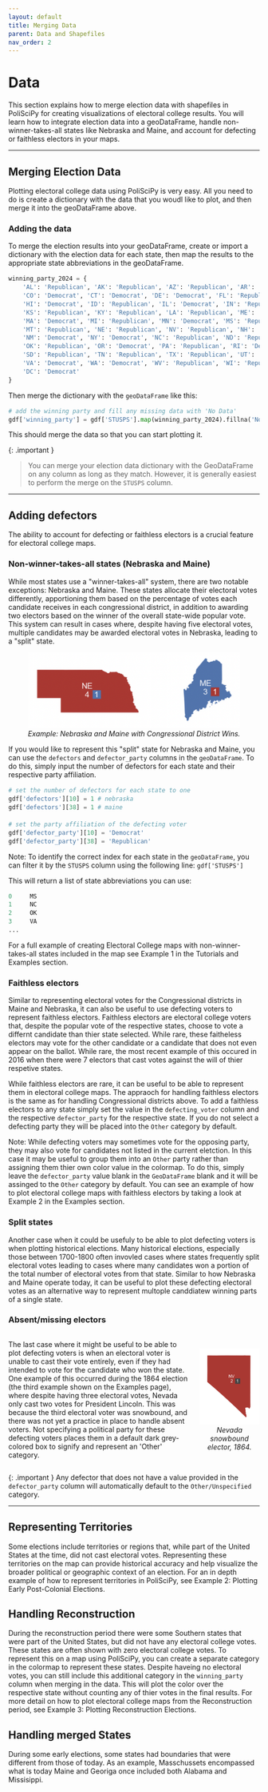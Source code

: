 ```yaml
---
layout: default
title: Merging Data
parent: Data and Shapefiles
nav_order: 2
---
```


# Data

This section explains how to merge election data with shapefiles in PoliSciPy for creating visualizations of electoral college results. You will learn how to integrate election data into a geoDataFrame, handle non-winner-takes-all states like Nebraska and Maine, and account for defecting or faithless electors in your maps.

---

## Merging Election Data

Plotting electoral college data using PoliSciPy is very easy. All you need to do is create a dictionary with the data that you woudl like to plot, and then merge it into the geoDataFrame above.

### Adding the data

To merge the election results into your geoDataFrame, create or import a dictionary with the election data for each state, then map the results to the appropriate state abbreviations in the geoDataFrame.

```python
winning_party_2024 = {
    'AL': 'Republican', 'AK': 'Republican', 'AZ': 'Republican', 'AR': 'Republican', 'CA': 'Democrat',
    'CO': 'Democrat', 'CT': 'Democrat', 'DE': 'Democrat', 'FL': 'Republican', 'GA': 'Republican',
    'HI': 'Democrat', 'ID': 'Republican', 'IL': 'Democrat', 'IN': 'Republican', 'IA': 'Republican',
    'KS': 'Republican', 'KY': 'Republican', 'LA': 'Republican', 'ME': 'Democrat', 'MD': 'Democrat',
    'MA': 'Democrat', 'MI': 'Republican', 'MN': 'Democrat', 'MS': 'Republican', 'MO': 'Republican',
    'MT': 'Republican', 'NE': 'Republican', 'NV': 'Republican', 'NH': 'Democrat', 'NJ': 'Democrat',
    'NM': 'Democrat', 'NY': 'Democrat', 'NC': 'Republican', 'ND': 'Republican', 'OH': 'Republican',
    'OK': 'Republican', 'OR': 'Democrat', 'PA': 'Republican', 'RI': 'Democrat', 'SC': 'Republican',
    'SD': 'Republican', 'TN': 'Republican', 'TX': 'Republican', 'UT': 'Republican', 'VT': 'Democrat',
    'VA': 'Democrat', 'WA': 'Democrat', 'WV': 'Republican', 'WI': 'Republican', 'WY': 'Republican',
    'DC': 'Democrat'
}
```

Then merge the dictionary with the `geoDataFrame` like this:

```python
# add the winning party and fill any missing data with 'No Data'
gdf['winning_party'] = gdf['STUSPS'].map(winning_party_2024).fillna('No Data')
```

This should merge the data so that you can start plotting it.

{: .important }
> You can merge your election data dictionary with the GeoDataFrame on any column as long as they match. However, it is generally easiest to perform the merge on the `STUSPS` column.

---

## Adding defectors

The ability to account for defecting or faithless electors is a crucial feature for electoral college maps. 

### Non-winner-takes-all states (Nebraska and Maine)

While most states use a "winner-takes-all" system, there are two notable exceptions: Nebraska and Maine. These states allocate their electoral votes differently, apportioning them based on the percentage of votes each candidate receives in each congressional district, in addition to awarding two electors based on the winner of the overall state-wide popular vote. This system can result in cases where, despite having five electoral votes, multiple candidates may be awarded electoral votes in Nebraska, leading to a "split" state.

<div align="center">
    <img src="assets/defecting-voters-4.png" alt="Electoral College Map" width="425">
    <div style="text-align: center;"><em>Example: Nebraska and Maine with Congressional District Wins.</em></div>
</div>

If you would like to represent this "split" state for Nebraska and Maine, you can use the `defectors` and `defector_party` columns in the `geoDataFrame`. To do this, simply input the number of defectors for each state and their respective party affiliation.

```python
# set the number of defectors for each state to one
gdf['defectors'][10] = 1 # nebraska
gdf['defectors'][38] = 1 # maine

# set the party affiliation of the defecting voter
gdf['defector_party'][10] = 'Democrat'
gdf['defector_party'][38] = 'Republican'
```

Note: To identify the correct index for each state in the `geoDataFrame`, you can filter it by the `STUSPS` column using the following line: `gdf['STUSPS']`

This will return a list of state abbreviations you can use:

```python
0     MS
1     NC
2     OK
3     VA
...
```

For a full example of creating Electoral College maps with non-winner-takes-all states included in the map see Example 1 in the Tutorials and Examples section.

### Faithless electors

Similar to representing electoral votes for the Congressional districts in Maine and Nebraska, it can also be useful to use defecting voters to represent faithless electors. Faithless electors are electoral college voters that, despite the popular vote of the respective states, choose to vote a differnt candidate than thier state selected. While rare, these faitheless electors may vote for the other candidate or a candidate that does not even appear on the ballot. While rare, the most recent example of this occured in 2016 when there were 7 electors that cast votes against the will of thier respetive states.

While faithless electors are rare, it can be useful to be able to represent them in electoral college maps. The appraoch for handling faithless electors is the same as for handling Congressional districts above. To add a faithless electors to any state simply set the value in the `defecting_voter` column and the respective `defector_party` for the respective state. If you do not select a defecting party they will be placed into the `Other` category by default.

Note: While defecting voters may sometimes vote for the opposing party, they may also vote for candidates not listed in the current eletction. In this case it may be useful to group them into an `Other` party rather than assigning them thier own color value in the colormap. To do this, simply leave the `defector_party` value blank in the `GeoDataFrame` blank and it will be assinged to the `Other` category by default. You can see an example of how to plot electoral college maps with faithless electors by taking a look at Example 2 in the Examples section.

### Split states

Another case when it could be usefuly to be able to plot defecting voters is when plotting historical elections. Many historical elections, especially those between 1700-1800 often invovled cases where states frequently split electoral votes leading to cases where many candidates won a portion of the total number of electoral votes from that state. Similar to how Nebraska and Maine operate today, it can be useful to plot these defecting electoral votes as an alternative way to represent multople canddiatew winning parts of a single state.

### Absent/missing electors

<div style="display: flex; align-items: center; gap: 20px;">
  <div style="flex: 3;">
    <p>The last case where it might be useful to be able to plot defecting voters is when an electoral voter is unable to cast their vote entirely, even if they had intended to vote for the candidate who won the state. One example of this occurred during the 1864 election (the third example shown on the Examples page), where despite having three electoral votes, Nevada only cast two votes for President Lincoln. This was because the third electoral voter was snowbound, and there was not yet a practice in place to handle absent voters. Not specifying a political party for these defecting voters places them in a default dark grey-colored box to signify and represent an 'Other' category.</p>
  </div>
  <div style="flex: 1; text-align: center;">
    <img src="assets/nevada-picture.png" alt="Electoral College Map" style="width: 200px;">
    <div><em>Nevada snowbound elector, 1864.</em></div>
  </div>
</div>

{: .important }
Any defector that does not have a value provided in the `defector_party` column will automatically default to the `Other/Unspecified` category.

---

## Representing Territories

Some elections include territories or regions that, while part of the United States at the time, did not cast electoral votes. Representing these territories on the map can provide historical accuracy and help visualize the broader political or geographic context of an election. For an in depth example of how to represent territories in PoliSciPy, see Example 2: Plotting Early Post-Colonial Elections.

## Handling Reconstruction

During the reconstruction period there were some Southern states that were part of the United States, but did not have any electoral college votes. These states are often shown with zero electoral college votes. To represent this on a map using PoliSciPy, you can create a separate category in the colormap to represent these states. Despite haveing no electoral votes, you can still include this additional category in the `winning_party` column when merging in the data. This will plot the color over the respective state without counting any of thier votes in the final results. For more detail on how to plot electoral college maps from the Reconstruction period, see Example 3: Plotting Reconstruction Elections.

## Handling merged States

During some early elections, some states had boundaries that were different from those of today. As an example, Masschussets encompassed what is today Maine and Georiga once included both Alabama and Missisippi. 